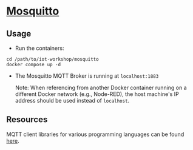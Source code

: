 # [Mosquitto](https://mosquitto.org/)

## Usage
- Run the containers:
```
cd /path/to/iot-workshop/mosquitto
docker compose up -d
```

- The Mosquitto MQTT Broker is running at `localhost:1883`

  Note: When referencing from another Docker container running on a different Docker network (e.g., Node-RED), the host machine's IP address should be used instead of `localhost`.
  
## Resources
MQTT client libraries for various programming languages can be found [here](https://mqtt.org/software/).
